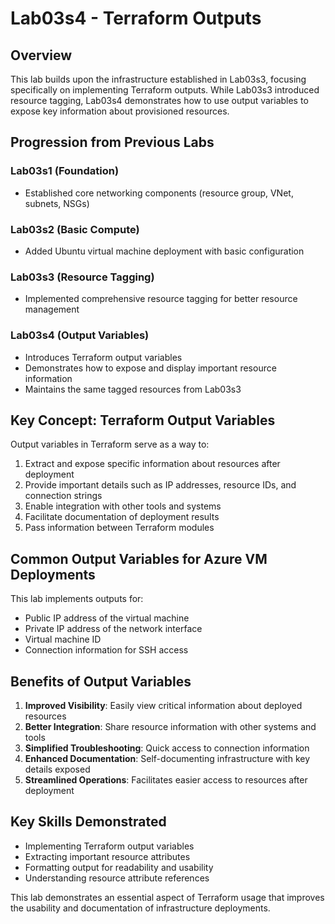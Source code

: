 # Lab03s4 - Terraform Outputs

## Overview
This lab builds upon the infrastructure established in Lab03s3, focusing specifically on implementing Terraform outputs. While Lab03s3 introduced resource tagging, Lab03s4 demonstrates how to use output variables to expose key information about provisioned resources.

## Progression from Previous Labs

### Lab03s1 (Foundation)
- Established core networking components (resource group, VNet, subnets, NSGs)

### Lab03s2 (Basic Compute)
- Added Ubuntu virtual machine deployment with basic configuration

### Lab03s3 (Resource Tagging)
- Implemented comprehensive resource tagging for better resource management

### Lab03s4 (Output Variables)
- Introduces Terraform output variables
- Demonstrates how to expose and display important resource information
- Maintains the same tagged resources from Lab03s3

## Key Concept: Terraform Output Variables

Output variables in Terraform serve as a way to:

1. Extract and expose specific information about resources after deployment
2. Provide important details such as IP addresses, resource IDs, and connection strings
3. Enable integration with other tools and systems
4. Facilitate documentation of deployment results
5. Pass information between Terraform modules

## Common Output Variables for Azure VM Deployments

This lab implements outputs for:
- Public IP address of the virtual machine
- Private IP address of the network interface
- Virtual machine ID
- Connection information for SSH access

## Benefits of Output Variables

1. **Improved Visibility**: Easily view critical information about deployed resources
2. **Better Integration**: Share resource information with other systems and tools
3. **Simplified Troubleshooting**: Quick access to connection information
4. **Enhanced Documentation**: Self-documenting infrastructure with key details exposed
5. **Streamlined Operations**: Facilitates easier access to resources after deployment

## Key Skills Demonstrated
- Implementing Terraform output variables
- Extracting important resource attributes
- Formatting output for readability and usability
- Understanding resource attribute references

This lab demonstrates an essential aspect of Terraform usage that improves the usability and documentation of infrastructure deployments.
